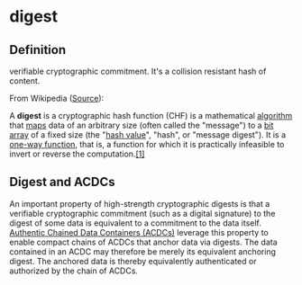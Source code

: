 # digest
## Definition
verifiable cryptographic commitment. It's a collision resistant hash of content.

From Wikipedia ([Source](https://en.wikipedia.org/wiki/Cryptographic_hash_function)):

A **digest** is a cryptographic hash function (CHF) is a mathematical [algorithm](https://en.wikipedia.org/wiki/Algorithm) that [maps](https://en.wikipedia.org/wiki/Map_(mathematics)) data of an arbitrary size (often called the "message") to a [bit array](https://en.wikipedia.org/wiki/Bit_array) of a fixed size (the "[hash value](https://en.wikipedia.org/wiki/Hash_value)", "hash", or "message digest"). It is a [one-way function](https://en.wikipedia.org/wiki/One-way_function), that is, a function for which it is practically infeasible to invert or reverse the computation.[[1]](https://en.wikipedia.org/wiki/Message_digest#cite_note-MrThfd-1)

## Digest and ACDCs

An important property of high-strength cryptographic digests is that a verifiable cryptographic commitment (such as a digital signature) to the digest of some data is equivalent to a commitment to the data itself. [Authentic Chained Data Containers (ACDCs)](authentic-chained-data-container) leverage this property to enable compact chains of ACDCs that anchor data via digests. The data contained in an ACDC may therefore be merely its equivalent anchoring digest. The anchored data is thereby equivalently authenticated or authorized by the chain of ACDCs.